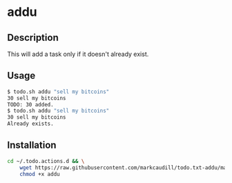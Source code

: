 addu
====

Description
-----------

This will add a task only if it doesn't already exist.

Usage
-----

```bash
$ todo.sh addu "sell my bitcoins"
30 sell my bitcoins
TODO: 30 added.
$ todo.sh addu "sell my bitcoins"
30 sell my bitcoins
Already exists.
```

Installation
------------

```bash
cd ~/.todo.actions.d && \
    wget https://raw.githubusercontent.com/markcaudill/todo.txt-addu/master/addu && \
    chmod +x addu
```

